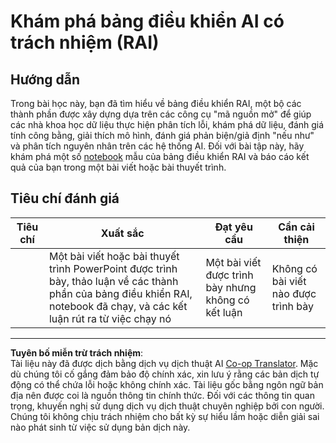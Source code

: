 <!--
CO_OP_TRANSLATOR_METADATA:
{
  "original_hash": "91c6a180ef08e20cc15acfd2d6d6e164",
  "translation_date": "2025-09-05T19:29:27+00:00",
  "source_file": "9-Real-World/2-Debugging-ML-Models/assignment.md",
  "language_code": "vi"
}
-->
# Khám phá bảng điều khiển AI có trách nhiệm (RAI)

## Hướng dẫn

Trong bài học này, bạn đã tìm hiểu về bảng điều khiển RAI, một bộ các thành phần được xây dựng dựa trên các công cụ "mã nguồn mở" để giúp các nhà khoa học dữ liệu thực hiện phân tích lỗi, khám phá dữ liệu, đánh giá tính công bằng, giải thích mô hình, đánh giá phản biện/giả định "nếu như" và phân tích nguyên nhân trên các hệ thống AI. Đối với bài tập này, hãy khám phá một số [notebook](https://github.com/Azure/RAI-vNext-Preview/tree/main/examples/notebooks) mẫu của bảng điều khiển RAI và báo cáo kết quả của bạn trong một bài viết hoặc bài thuyết trình.

## Tiêu chí đánh giá

| Tiêu chí | Xuất sắc | Đạt yêu cầu | Cần cải thiện |
| -------- | --------- | ----------- | ------------- |
|          | Một bài viết hoặc bài thuyết trình PowerPoint được trình bày, thảo luận về các thành phần của bảng điều khiển RAI, notebook đã chạy, và các kết luận rút ra từ việc chạy nó | Một bài viết được trình bày nhưng không có kết luận | Không có bài viết nào được trình bày |

---

**Tuyên bố miễn trừ trách nhiệm**:  
Tài liệu này đã được dịch bằng dịch vụ dịch thuật AI [Co-op Translator](https://github.com/Azure/co-op-translator). Mặc dù chúng tôi cố gắng đảm bảo độ chính xác, xin lưu ý rằng các bản dịch tự động có thể chứa lỗi hoặc không chính xác. Tài liệu gốc bằng ngôn ngữ bản địa nên được coi là nguồn thông tin chính thức. Đối với các thông tin quan trọng, khuyến nghị sử dụng dịch vụ dịch thuật chuyên nghiệp bởi con người. Chúng tôi không chịu trách nhiệm cho bất kỳ sự hiểu lầm hoặc diễn giải sai nào phát sinh từ việc sử dụng bản dịch này.